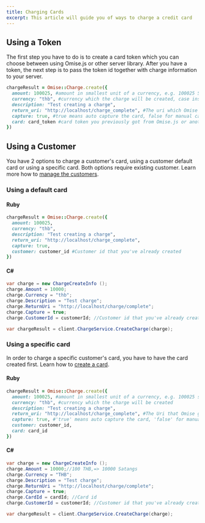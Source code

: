 ```yaml
---
title: Charging Cards
excerpt: This article will guide you of ways to charge a credit card
---
```

## Using a Token
The first step you have to do is to create a card token which you can choose between using Omise.js or other server library. After you have a token, the next step is to pass the token id together with charge information to your server.

```ruby
chargeResult = Omise::Charge.create({
  amount: 100025, #amount in smallest unit of a currency, e.g. 100025 Satangs, which equals to 1000.25 Baht
  currency: "thb", #currency which the charge will be created, case insensitive
  description: "Test creating a charge",
  return_uri: "http://localhost/charge_complete", #The uri which Omise gateway will redirect to after a successful charge
  capture: true, #true means auto capture the card, false for manual capture later
  card: card_token #card token you previously got from Omise.js or another library
})
```

## Using a Customer
You have 2 options to charge a customer's card, using a customer default card or using a specific card. Both options require existing customer. Learn more how to [manage the customers](./customers.html).
### Using a default card

#### Ruby
```ruby
chargeResult = Omise::Charge.create({
  amount: 100025,
  currency: "thb",
  description: "Test creating a charge",
  return_uri: "http://localhost/charge_complete",
  capture: true,
  customer: customer_id #Customer id that you've already created
})
```

#### C&#35;
```c#
var charge = new ChargeCreateInfo ();
charge.Amount = 10000;
charge.Currency = "thb";
charge.Description = "Test charge";
charge.ReturnUri = "http://localhost/charge/complete";
charge.Capture = true;
charge.CustomerId = customerId; //Customer id that you've already created

var chargeResult = client.ChargeService.CreateCharge(charge);
```


### Using a specific card
In order to charge a specific customer's card, you have to have the card created first. Learn how to [create a card](./cards.html#create).

#### Ruby
```ruby
chargeResult = Omise::Charge.create({
  amount: 100025, #amount in smallest unit of a currency, e.g. 100025 satangs, which equals to 1000.25 Baht
  currency: "thb", #currency which the charge will be created
  description: "Test creating a charge",
  return_uri: "http://localhost/charge_complete", #The Uri that Omise gateway will redirect to after a successful charge
  capture: true, #'true' means auto capture the card, 'false' for manual capture later
  customer: customer_id,
  card: card_id
})
```

#### C&#35;
```c#
var charge = new ChargeCreateInfo ();
charge.Amount = 10000;//100 THB,=> 10000 Satangs
charge.Currency = "THB";
charge.Description = "Test charge";
charge.ReturnUri = "http://localhost/charge/complete";
charge.Capture = true;
charge.CardId = cardId; //Card id
charge.CustomerId = customerId; //Customer id that you've already created

var chargeResult = client.ChargeService.CreateCharge(charge);
```
